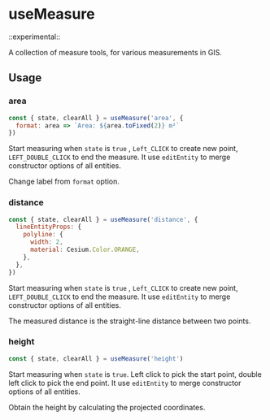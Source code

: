 # useMeasure

::experimental::

A collection of measure tools, for various measurements in GIS.

## Usage

### area

```js
const { state, clearAll } = useMeasure('area', {
  format: area => `Area: ${area.toFixed(2)} m²`
})
```

Start measuring when `state` is `true` , `Left_CLICK` to create new point, `LEFT_DOUBLE_CLICK` to end the measure. It use `editEntity` to merge constructor options of all entities.

Change label from `format` option.

### distance

```js
const { state, clearAll } = useMeasure('distance', {
  lineEntityProps: {
    polyline: {
      width: 2,
      material: Cesium.Color.ORANGE,
    },
  },
})
```

Start measuring when `state` is `true` , `Left_CLICK` to create new point, `LEFT_DOUBLE_CLICK` to end the measure. It use `editEntity` to merge constructor options of all entities.

The measured distance is the straight-line distance between two points.

### height

```js
const { state, clearAll } = useMeasure('height')
```

Start measuring when `state` is `true`. Left click to pick the start point, double left click to pick the end point. It use `editEntity` to merge constructor options of all entities.

Obtain the height by calculating the projected coordinates.
